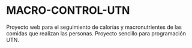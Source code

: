 # MACRO-CONTROL-UTN
Proyecto web para el seguimiento de calorías y macronutrientes de las comidas que realizan las personas. Proyecto sencillo para programación UTN.
